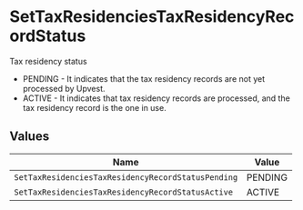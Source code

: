 # SetTaxResidenciesTaxResidencyRecordStatus

Tax residency status
* PENDING - It indicates that the tax residency records are not yet processed by Upvest.
* ACTIVE - It indicates that tax residency records are processed, and the tax residency record is the one in use.


## Values

| Name                                               | Value                                              |
| -------------------------------------------------- | -------------------------------------------------- |
| `SetTaxResidenciesTaxResidencyRecordStatusPending` | PENDING                                            |
| `SetTaxResidenciesTaxResidencyRecordStatusActive`  | ACTIVE                                             |
